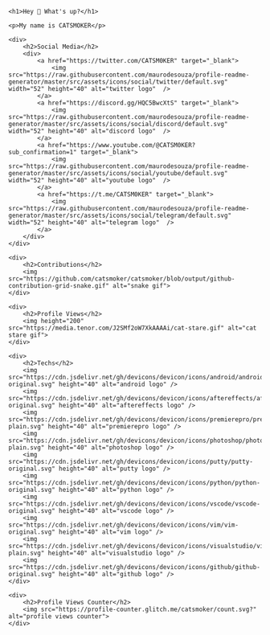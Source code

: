 <!DOCTYPE html>
<html lang="en">
<head>
    <meta charset="UTF-8">
    <meta name="viewport" content="width=device-width, initial-scale=1.0">
    <title>CATSMOKER's Profile</title>
</head>
<body>

    <h1>Hey 👋 What's up?</h1>

    <p>My name is CATSMOKER</p>

    <div>
        <h2>Social Media</h2>
        <div>
            <a href="https://twitter.com/CATSM0KER" target="_blank">
                <img src="https://raw.githubusercontent.com/maurodesouza/profile-readme-generator/master/src/assets/icons/social/twitter/default.svg" width="52" height="40" alt="twitter logo"  />
            </a>
            <a href="https://discord.gg/HQC5BwcXtS" target="_blank">
                <img src="https://raw.githubusercontent.com/maurodesouza/profile-readme-generator/master/src/assets/icons/social/discord/default.svg" width="52" height="40" alt="discord logo"  />
            </a>
            <a href="https://www.youtube.com/@CATSM0KER?sub_confirmation=1" target="_blank">
                <img src="https://raw.githubusercontent.com/maurodesouza/profile-readme-generator/master/src/assets/icons/social/youtube/default.svg" width="52" height="40" alt="youtube logo"  />
            </a>
            <a href="https://t.me/CATSM0KER" target="_blank">
                <img src="https://raw.githubusercontent.com/maurodesouza/profile-readme-generator/master/src/assets/icons/social/telegram/default.svg" width="52" height="40" alt="telegram logo"  />
            </a>
        </div>
    </div>

    <div>
        <h2>Contributions</h2>
        <img src="https://github.com/catsmoker/catsmoker/blob/output/github-contribution-grid-snake.gif" alt="snake gif">
    </div>

    <div>
        <h2>Profile Views</h2>
        <img height="200" src="https://media.tenor.com/J2SMf2oW7XkAAAAi/cat-stare.gif" alt="cat stare gif">
    </div>

    <div>
        <h2>Techs</h2>
        <img src="https://cdn.jsdelivr.net/gh/devicons/devicon/icons/android/android-original.svg" height="40" alt="android logo" />
        <img src="https://cdn.jsdelivr.net/gh/devicons/devicon/icons/aftereffects/aftereffects-original.svg" height="40" alt="aftereffects logo" />
        <img src="https://cdn.jsdelivr.net/gh/devicons/devicon/icons/premierepro/premierepro-plain.svg" height="40" alt="premierepro logo" />
        <img src="https://cdn.jsdelivr.net/gh/devicons/devicon/icons/photoshop/photoshop-plain.svg" height="40" alt="photoshop logo" />
        <img src="https://cdn.jsdelivr.net/gh/devicons/devicon/icons/putty/putty-original.svg" height="40" alt="putty logo" />
        <img src="https://cdn.jsdelivr.net/gh/devicons/devicon/icons/python/python-original.svg" height="40" alt="python logo" />
        <img src="https://cdn.jsdelivr.net/gh/devicons/devicon/icons/vscode/vscode-original.svg" height="40" alt="vscode logo" />
        <img src="https://cdn.jsdelivr.net/gh/devicons/devicon/icons/vim/vim-original.svg" height="40" alt="vim logo" />
        <img src="https://cdn.jsdelivr.net/gh/devicons/devicon/icons/visualstudio/visualstudio-plain.svg" height="40" alt="visualstudio logo" />
        <img src="https://cdn.jsdelivr.net/gh/devicons/devicon/icons/github/github-original.svg" height="40" alt="github logo" />
    </div>

    <div>
        <h2>Profile Views Counter</h2>
        <img src="https://profile-counter.glitch.me/catsmoker/count.svg?" alt="profile views counter">
    </div>

</body>
</html>
